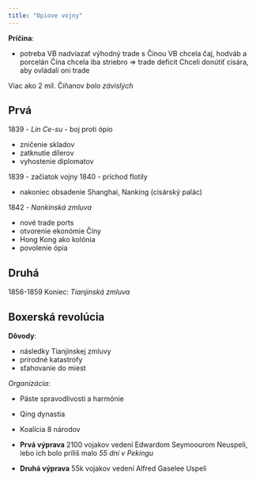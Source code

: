 ```yaml
---
title: "Opiove vojny"
---
```


**Príčina**:
- potreba VB nadviazať výhodný trade s Čínou
	VB chcela čaj, hodváb a porcelán
	Čína chcela iba striebro => trade deficit
	Chceli donútiť cisára, aby ovládali oni trade

Viac ako 2 mil. Číňanov *bolo závislých*

## Prvá
1839 - *Lin Ce-su* - boj proti ópio
- zničenie skladov
- zatknutie dílerov
- vyhostenie diplomatov

1839 - začiatok vojny
1840 - príchod flotily
- nakoniec obsadenie Shanghai, Nanking (cisárský palác)

1842 - *Nankinská zmluva*
- nové trade ports
- otvorenie ekonómie Číny
- Hong Kong ako kolónia
- povolenie ópia

## Druhá
1856-1859
Koniec: *Tianjinská zmluva*

## Boxerská revolúcia
**Dôvody**:
- následky Tianjinskej zmluvy
- prírodné katastrofy
- sťahovanie do miest

*Organizácia*:
- Päste spravodlivosti a harmónie
- Qing dynastia
- Koalícia 8 národov

- **Prvá výprava**
	2100 vojakov vedení Edwardom Seymoourom
	Neuspeli, lebo ich bolo príliš malo
	*55 dní v Pekingu*
- **Druhá výprava**
	55k vojakov vedení Alfred Gaselee
	Uspeli